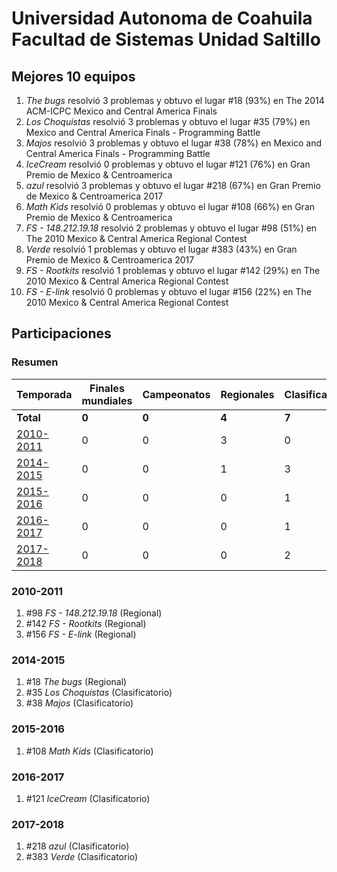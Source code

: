 ---
---

# Universidad Autonoma de Coahuila Facultad de Sistemas Unidad Saltillo

## Mejores 10 equipos

1. _The bugs_ resolvió 3 problemas y obtuvo el lugar #18 (93%) en The 2014 ACM-ICPC Mexico and Central America Finals
1. _Los Choquistas_ resolvió 3 problemas y obtuvo el lugar #35 (79%) en Mexico and Central America Finals - Programming Battle
1. _Majos_ resolvió 3 problemas y obtuvo el lugar #38 (78%) en Mexico and Central America Finals - Programming Battle
1. _IceCream_ resolvió 0 problemas y obtuvo el lugar #121 (76%) en Gran Premio de Mexico & Centroamerica
1. _azul_ resolvió 3 problemas y obtuvo el lugar #218 (67%) en Gran Premio de Mexico & Centroamerica 2017
1. _Math Kids_ resolvió 0 problemas y obtuvo el lugar #108 (66%) en Gran Premio de Mexico & Centroamerica
1. _FS - 148.212.19.18_ resolvió 2 problemas y obtuvo el lugar #98 (51%) en The 2010 Mexico & Central America Regional Contest
1. _Verde_ resolvió 1 problemas y obtuvo el lugar #383 (43%) en Gran Premio de Mexico & Centroamerica 2017
1. _FS - Rootkits_ resolvió 1 problemas y obtuvo el lugar #142 (29%) en The 2010 Mexico & Central America Regional Contest
1. _FS - E-link_ resolvió 0 problemas y obtuvo el lugar #156 (22%) en The 2010 Mexico & Central America Regional Contest

## Participaciones

### Resumen

| Temporada | Finales mundiales | Campeonatos | Regionales | Clasificatorios | Equipos |
| --- | --- | --- | --- | --- | --- |
| **Total** | **0** | **0** | **4** | **7** | **10** |
| [2010-2011](#2010-2011) | 0 | 0 | 3 | 0 | 3 |
| [2014-2015](#2014-2015) | 0 | 0 | 1 | 3 | 3 |
| [2015-2016](#2015-2016) | 0 | 0 | 0 | 1 | 1 |
| [2016-2017](#2016-2017) | 0 | 0 | 0 | 1 | 1 |
| [2017-2018](#2017-2018) | 0 | 0 | 0 | 2 | 2 |

### 2010-2011

1. #98 _FS - 148.212.19.18_ (Regional)
1. #142 _FS - Rootkits_ (Regional)
1. #156 _FS - E-link_ (Regional)

### 2014-2015

1. #18 _The bugs_ (Regional)
1. #35 _Los Choquistas_ (Clasificatorio)
1. #38 _Majos_ (Clasificatorio)

### 2015-2016

1. #108 _Math Kids_ (Clasificatorio)

### 2016-2017

1. #121 _IceCream_ (Clasificatorio)

### 2017-2018

1. #218 _azul_ (Clasificatorio)
1. #383 _Verde_ (Clasificatorio)



